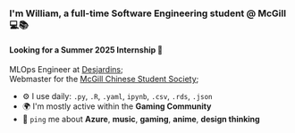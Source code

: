 ### I'm William, a full-time Software Engineering student @ McGill 💻📚 
#### Looking for a Summer 2025 Internship 💼

MLOps Engineer at [Desjardins](https://www.desjardins.com/en.html);<br>
Webmaster for the [McGill Chinese Student Society](https://mcss.ca/);<br>

- ⚙️ I use daily: `.py`, `.R`, `.yaml`, `ipynb`, `.csv`, `.rds`, `.json`
- 🌍 I'm mostly active within the **Gaming Community**
- 💬 `ping` me about **Azure**, **music**, **gaming**, **anime**, **design thinking**
